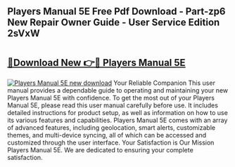 ## Players Manual 5E Free Pdf Download - Part-zp6 New Repair Owner Guide - User Service Edition 2sVxW

# <h2><a href="http://cf10178.oget.top/?id=Players+Manual+5E">🔗Download New 👉🔴 Players Manual 5E</a></h2>

[![Players Manual 5E new download](https://i.imgur.com/5g1atiW.png)](http://cf10178.oget.top/?id=Players+Manual+5E)
Your Reliable Companion This user manual provides a dependable guide to operating and maintaining your new Players Manual 5E with confidence. To get the most out of your Players Manual 5E, please read this user manual carefully before use. It includes detailed instructions for product setup, as well as information on how to use its various features and capabilities. Players Manual 5E comes with an array of advanced features, including geolocation, smart alerts, customizable themes, and multi-device syncing, all of which can be accessed and customized through the user interface. Your Satisfaction is Our Mission Players Manual 5E. We are dedicated to ensuring your complete satisfaction.
